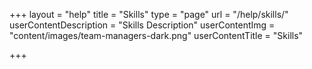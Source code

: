+++
layout = "help"
title = "Skills"
type = "page"
url = "/help/skills/"
userContentDescription = "Skills Description"
userContentImg = "content/images/team-managers-dark.png"
userContentTitle = "Skills"

+++
